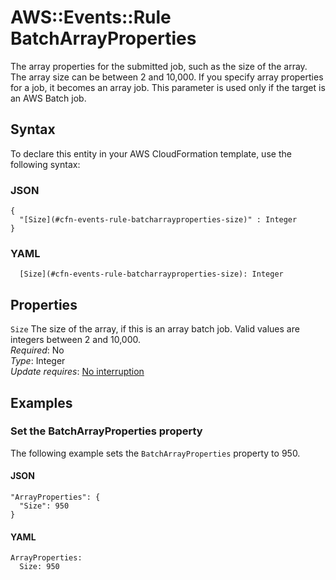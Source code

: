 # AWS::Events::Rule BatchArrayProperties<a name="aws-properties-events-rule-batcharrayproperties"></a>

The array properties for the submitted job, such as the size of the array\. The array size can be between 2 and 10,000\. If you specify array properties for a job, it becomes an array job\. This parameter is used only if the target is an AWS Batch job\.

## Syntax<a name="aws-properties-events-rule-batcharrayproperties-syntax"></a>

To declare this entity in your AWS CloudFormation template, use the following syntax:

### JSON<a name="aws-properties-events-rule-batcharrayproperties-syntax.json"></a>

```
{
  "[Size](#cfn-events-rule-batcharrayproperties-size)" : Integer
}
```

### YAML<a name="aws-properties-events-rule-batcharrayproperties-syntax.yaml"></a>

```
  [Size](#cfn-events-rule-batcharrayproperties-size): Integer
```

## Properties<a name="aws-properties-events-rule-batcharrayproperties-properties"></a>

`Size` <a name="cfn-events-rule-batcharrayproperties-size"></a>
The size of the array, if this is an array batch job\. Valid values are integers between 2 and 10,000\.  
_Required_: No  
_Type_: Integer  
_Update requires_: [No interruption](https://docs.aws.amazon.com/AWSCloudFormation/latest/UserGuide/using-cfn-updating-stacks-update-behaviors.html#update-no-interrupt)

## Examples<a name="aws-properties-events-rule-batcharrayproperties--examples"></a>

### Set the BatchArrayProperties property<a name="aws-properties-events-rule-batcharrayproperties--examples--Set_the_BatchArrayProperties_property"></a>

The following example sets the `BatchArrayProperties` property to 950\.

#### JSON<a name="aws-properties-events-rule-batcharrayproperties--examples--Set_the_BatchArrayProperties_property--json"></a>

```
"ArrayProperties": {
  "Size": 950
}
```

#### YAML<a name="aws-properties-events-rule-batcharrayproperties--examples--Set_the_BatchArrayProperties_property--yaml"></a>

```
ArrayProperties:
  Size: 950
```
